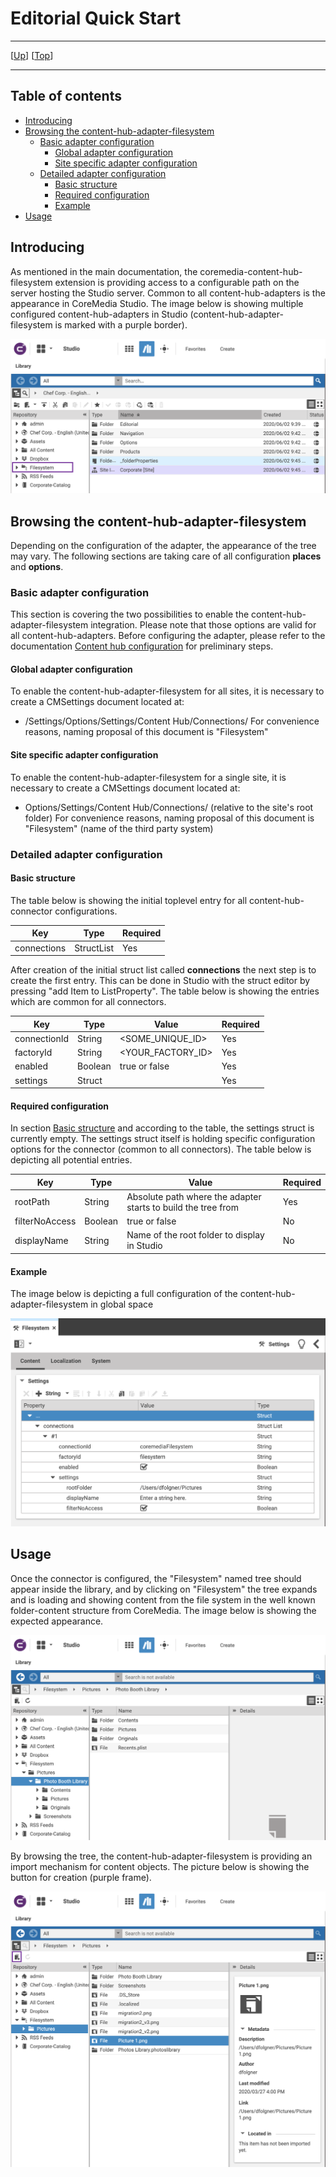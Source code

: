 # Editorial Quick Start

--------------------------------------------------------------------------------

\[[Up](README.md)\] \[[Top](#top)\]

--------------------------------------------------------------------------------

## Table of contents

* [Introducing](#introducing)
* [Browsing the content-hub-adapter-filesystem](#browsing-the-content-hub-adapter-filesystem)
    * [Basic adapter configuration](#basic-adapter-configuration)
        * [Global adapter configuration](#global-adapter-configuration)
        * [Site specific adapter configuration](#site-specific-adapter-configuration)
    * [Detailed adapter configuration](#detailed-adapter-configuration)
        * [Basic structure](#basic-structure)
        * [Required configuration](#required-configuration)
        * [Example](#example)     
* [Usage](#usage)    

## Introducing

As mentioned in the main documentation, the coremedia-content-hub-filesystem extension
is providing access to a configurable path on the server hosting the Studio server. Common to all
content-hub-adapters is the appearance in CoreMedia Studio. The image below is showing 
multiple configured content-hub-adapters in Studio (content-hub-adapter-filesystem is marked with a purple border).

![Image1: Studio appearance with configured adapters](images/editorial/library01.png)
  
## Browsing the content-hub-adapter-filesystem
Depending on the configuration of the adapter, the appearance of the tree may vary. The following sections 
are taking care of all configuration **places** and **options**.

### Basic adapter configuration
This section is covering the two possibilities to enable the content-hub-adapter-filesystem integration. Please note that those
options are valid for all content-hub-adapters. Before configuring the adapter, please refer to the documentation [Content hub configuration](https://documentation.coremedia.com/cmcc-10/artifacts/2004/webhelp/deployment-en/content/Studio-Contenthub-Configuration.html)
for preliminary steps.

#### Global adapter configuration
To enable the content-hub-adapter-filesystem for all sites, it is necessary to create a CMSettings document located at:
* /Settings/Options/Settings/Content Hub/Connections/
For convenience reasons, naming proposal of this document is "Filesystem"

#### Site specific adapter configuration
To enable the content-hub-adapter-filesystem for a single site, it is necessary to create a CMSettings document located at:
* Options/Settings/Content Hub/Connections/ (relative to the site's root folder)
For convenience reasons, naming proposal of this document is "Filesystem" (name of the third party system)


### Detailed adapter configuration

#### Basic structure
The table below is showing the initial toplevel entry for all content-hub-connector configurations.

| Key         | Type       | Required   |
|-------------|------------|------------|
| connections | StructList | Yes        |

After creation of the initial struct list called **connections** the next step is to create the first entry. This can be done 
in Studio with the struct editor by pressing "add Item to ListProperty". The table below is showing the entries which are common for all connectors.

| Key           | Type       | Value                 | Required   |
|---------------|------------|------------           |------------|
| connectionId  | String      | <SOME_UNIQUE_ID>     | Yes        |
| factoryId     | String      | <YOUR_FACTORY_ID>    | Yes        |
| enabled       | Boolean     | true or false        | Yes        |
| settings       | Struct     |                      | Yes        |
          

#### Required configuration
In section [Basic structure](#basic-structure) and according to the table, the settings struct is currently empty.
The settings struct itself is holding specific configuration options for the connector (common to all connectors).
The table below is depicting all potential entries. 

| Key               | Type       | Value                                                    | Required   |
|---------------    |------------|------------                                              |------------|
| rootPath          | String     | Absolute path where the adapter starts to build the tree from             | Yes        |
| filterNoAccess    | Boolean    | true or false                                            | No        |
| displayName       | String     | Name of the root folder to display in Studio             | No         |

#### Example
The image below is depicting a full configuration of the content-hub-adapter-filesystem in global space

![Image2: Full adapter configuration](images/editorial/settings.png)

## Usage
Once the connector is configured, the "Filesystem" named tree should appear inside the library, and by clicking on "Filesystem"
the tree expands and is loading and showing content from the file system in the well known folder-content structure from CoreMedia. The image below is showing the expected appearance.

![Image2: Expanded Studio tree](images/editorial/library02.png)  

By browsing the tree, the content-hub-adapter-filesystem is providing an import mechanism for content objects. The picture below is showing the 
button for creation (purple frame).

![Image2: Expanded Studio tree](images/editorial/library03.png) 
